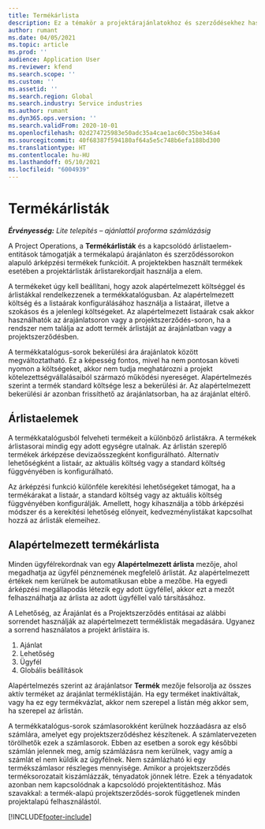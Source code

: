 ```yaml
---
title: Termékárlista
description: Ez a témakör a projektárajánlatokhoz és szerződésekhez használatos katalógusárképzésben szereplő árlistákról nyújt információkat.
author: rumant
ms.date: 04/05/2021
ms.topic: article
ms.prod: ''
audience: Application User
ms.reviewer: kfend
ms.search.scope: ''
ms.custom: ''
ms.assetid: ''
ms.search.region: Global
ms.search.industry: Service industries
ms.author: rumant
ms.dyn365.ops.version: ''
ms.search.validFrom: 2020-10-01
ms.openlocfilehash: 02d274725983e50adc35a4cae1ac60c35be346a4
ms.sourcegitcommit: 40f68387f594180af64a5e5c748b6efa188bd300
ms.translationtype: HT
ms.contentlocale: hu-HU
ms.lasthandoff: 05/10/2021
ms.locfileid: "6004939"
---
```

# <a name="product-price-lists"></a>Termékárlisták

_**Érvényesség:** Lite telepítés – ajánlattól proforma számlázásig_

 A Project Operations, a **Termékárlisták** és a kapcsolódó árlistaelem-entitások támogatják a termékalapú árajánlaton és szerződéssorokon alapuló árképzési termékek funkcióit. A projektekben használt termékek esetében a projektárlisták árlistarekordjait használja a elem. 

A termékeket úgy kell beállítani, hogy azok alapértelmezett költséggel és árlistákkal rendelkezzenek a termékkatalógusban. Az alapértelmezett költség és a listaárak konfigurálásához használja a listaárat, illetve a szokásos és a jelenlegi költségeket. Az alapértelmezett listaárak csak akkor használhatók az árajánlatsoron vagy a projektszerződés-soron, ha a rendszer nem találja az adott termék árlistáját az árajánlatban vagy a projektszerződésben.

A termékkatalógus-sorok bekerülési ára árajánlatok között megváltoztatható. Ez a képesség fontos, mivel ha nem pontosan követi nyomon a költségeket, akkor nem tudja meghatározni a projekt kötelezettségvállalásaiból származó működési nyereséget. Alapértelmezés szerint a termék standard költsége lesz a bekerülési ár. Az alapértelmezett bekerülési ár azonban frissíthető az árajánlatsorban, ha az árajánlat eltérő.

## <a name="price-list-items"></a>Árlistaelemek

A termékkatalógusból felveheti termékeit a különböző árlistákra. A termékek árlistasorai mindig egy adott egységre utalnak. Az árlistán szereplő termékek árképzése devizaösszegként konfigurálható. Alternatív lehetőségként a listaár, az aktuális költség vagy a standard költség függvényében is konfigurálható.

Az árképzési funkció különféle kerekítési lehetőségeket támogat, ha a termékárakat a listaár, a standard költség vagy az aktuális költség függvényében konfigurálják. Amellett, hogy kihasználja a több árképzési módszer és a kerekítési lehetőség előnyeit, kedvezménylistákat kapcsolhat hozzá az árlisták elemeihez. 

 
## <a name="default-product-price-list"></a>Alapértelmezett termékárlista
Minden ügyfélrekordnak van egy **Alapértelmezett árlista** mezője, ahol megadhatja az ügyfél pénznemének megfelelő árlistát. Az alapértelmezett értékek nem kerülnek be automatikusan ebbe a mezőbe. Ha egyedi árképzési megállapodás létezik egy adott ügyféllel, akkor ezt a mezőt felhasználhatja az árlista az adott ügyféllel való társításához.

A Lehetőség, az Árajánlat és a Projektszerződés entitásai az alábbi sorrendet használják az alapértelmezett terméklisták megadására. Ugyanez a sorrend használatos a projekt árlistáira is.

1.  Ajánlat
2.  Lehetőség
3.  Ügyfél
4.  Globális beállítások 

Alapértelmezés szerint az árajánlatsor **Termék** mezője felsorolja az összes aktív terméket az árajánlat terméklistáján. Ha egy terméket inaktiváltak, vagy ha ez egy termékvázlat, akkor nem szerepel a listán még akkor sem, ha szerepel az árlistán. 

A termékkatalógus-sorok számlasorokként kerülnek hozzáadásra az első számlára, amelyet egy projektszerződéshez készítenek. A számlatervezeten törölhetők ezek a számlasorok. Ebben az esetben a sorok egy későbbi számlán jelennek meg, amíg számlázásra nem kerülnek, vagy amíg a számlát el nem küldik az ügyfélnek. Nem számlázható ki egy termékszámlasor részleges mennyisége. Amikor a projektszerződés terméksorozatait kiszámlázzák, tényadatok jönnek létre. Ezek a tényadatok azonban nem kapcsolódnak a kapcsolódó projektentitáshoz. Más szavakkal: a termék-alapú projektszerződés-sorok függetlenek minden projektalapú felhasználástól. 


[!INCLUDE[footer-include](../includes/footer-banner.md)]
